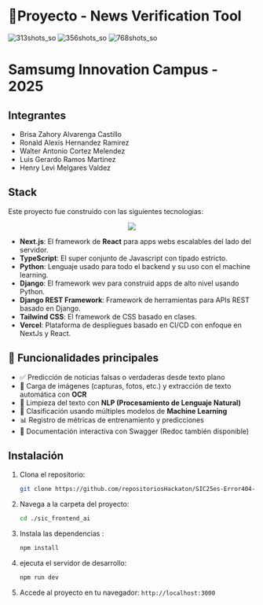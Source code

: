 # 🚀Proyecto - News Verification Tool
![313shots_so](https://github.com/user-attachments/assets/5af4ce1b-c78d-48eb-9386-3d78f665e951)
![356shots_so](https://github.com/user-attachments/assets/ac35b6d4-5898-4b96-8743-00e08ca2fcf6)
![768shots_so](https://github.com/user-attachments/assets/5046036f-77ff-4a75-b684-998410d7d9fa)

# Samsumg Innovation Campus - 2025

## Integrantes
 - Brisa Zahory Alvarenga Castillo
 - Ronald Alexis Hernandez Ramirez
 - Walter Antonio Cortez Melendez 
 - Luis Gerardo Ramos Martinez
 - Henry Levi Melgares Valdez

## Stack
Este proyecto fue construido con las siguientes tecnologias:
<p align="center">
  <a href="https://skillicons.dev">
    <img src="https://skillicons.dev/icons?i=ts,js,python,django,postgres,react,nextjs,tailwind,azure,vercel,discord,vscode,nodejs"/>
  </a>
</p>

- **Next.js**: El framework de **React** para apps webs escalables del lado del servidor.
- **TypeScript**: El super conjunto de Javascript con tipado estricto.
- **Python**: Lenguaje usado para todo el backend y su uso con el machine learning.
- **Django**: El framework wev para construid apps de alto nivel usando Python.
- **Django REST Framework**: Framework de herramientas para APIs REST basado en Django.
- **Tailwind CSS**: El framework de CSS basado en clases.
- **Vercel**: Plataforma de despliegues basado en CI/CD con enfoque en NextJs y React.

## 🚀 Funcionalidades principales

- ✅ Predicción de noticias falsas o verdaderas desde texto plano
- 📸 Carga de imágenes (capturas, fotos, etc.) y extracción de texto automática con **OCR**
- 🧼 Limpieza del texto con **NLP (Procesamiento de Lenguaje Natural)**
- 🤖 Clasificación usando múltiples modelos de **Machine Learning**
- 📊 Registro de métricas de entrenamiento y predicciones
- 🧪 Documentación interactiva con Swagger (Redoc también disponible)


## Instalación

1. Clona el repositorio:
   ```bash
   git clone https://github.com/repositoriosHackaton/SIC25es-Error404-SQLovers-.git
   ```

2. Navega a la carpeta del proyecto:
   ```bash
   cd ./sic_frontend_ai

   ```

3. Instala las dependencias :
   ```bash
   npm install

   ```

4. ejecuta el servidor de desarrollo:
     ```bash
     npm run dev

     ```

5. Accede al proyecto en tu navegador: `http://localhost:3000`
